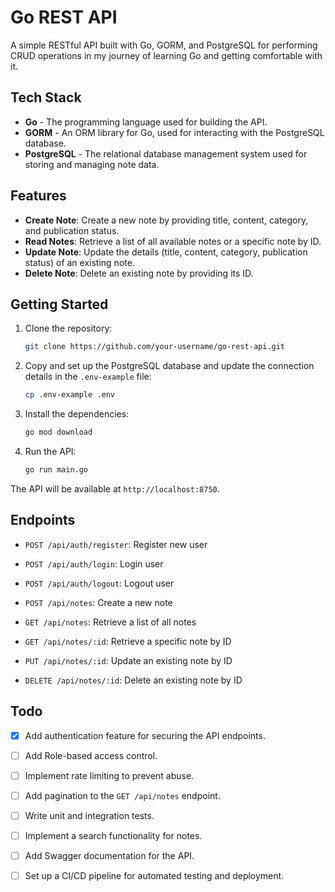 # Go REST API

A simple RESTful API built with Go, GORM, and PostgreSQL for performing CRUD operations in my journey of learning Go and getting comfortable with it.

## Tech Stack

- **Go** - The programming language used for building the API.
- **GORM** - An ORM library for Go, used for interacting with the PostgreSQL database.
- **PostgreSQL** - The relational database management system used for storing and managing note data.

## Features

- **Create Note**: Create a new note by providing title, content, category, and publication status.
- **Read Notes**: Retrieve a list of all available notes or a specific note by ID.
- **Update Note**: Update the details (title, content, category, publication status) of an existing note.
- **Delete Note**: Delete an existing note by providing its ID.

## Getting Started

1. Clone the repository:

    ```bash
    git clone https://github.com/your-username/go-rest-api.git
    ```

2. Copy and set up the PostgreSQL database and update the connection details in the `.env-example` file:

    ```bash
    cp .env-example .env
    ```

3. Install the dependencies:

    ```bash
    go mod download
    ```

4. Run the API:

    ```bash
    go run main.go
    ```

The API will be available at `http://localhost:8750`.

## Endpoints
- `POST /api/auth/register`: Register new user
- `POST /api/auth/login`: Login user
- `POST /api/auth/logout`: Logout user

- `POST /api/notes`: Create a new note
- `GET /api/notes`: Retrieve a list of all notes
- `GET /api/notes/:id`: Retrieve a specific note by ID
- `PUT /api/notes/:id`: Update an existing note by ID
- `DELETE /api/notes/:id`: Delete an existing note by ID

## Todo

- [x] Add authentication feature for securing the API endpoints.
- [ ] Add Role-based access control.
- [ ] Implement rate limiting to prevent abuse.
- [ ] Add pagination to the `GET /api/notes` endpoint.
- [ ] Write unit and integration tests.
- [ ] Implement a search functionality for notes.
- [ ] Add Swagger documentation for the API.
- [ ] Set up a CI/CD pipeline for automated testing and deployment.

